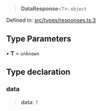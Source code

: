 > **DataResponse**\<`T`\>: `object`

Defined in: [src/types/responses.ts:3](https://github.com/bhavjitChauhan/khan-api/blob/67d30ab4498111952301bcaddbef9a132bf75105/src/types/responses.ts#L3)

## Type Parameters

• **T** = `unknown`

## Type declaration

### data

> **data**: `T`
